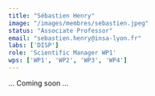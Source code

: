 ```yaml
---
title: "Sébastien Henry"
image: "/images/membres/sebastien.jpeg"
status: "Associate Professor"
email: "sebastien.henry@insa-lyon.fr"
labs: ['DISP']
role: 'Scientific Manager WP1'
wps: ['WP1', 'WP2', 'WP3', 'WP4']
---
```


... Coming soon ...
